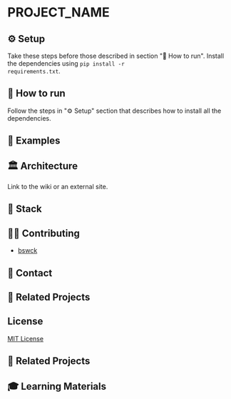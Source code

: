 # PROJECT_NAME

## ⚙️ Setup
Take these steps before those described in section "🚀 How to run".
Install the dependencies using <code>pip install -r requirements.txt</code>.
## 🚀 How to run
Follow the steps in "⚙️ Setup" section that describes how to install all the dependencies.
## 📝 Examples
## 🏛️ Architecture
Link to the wiki or an external site.	
## 🤖 Stack
## 👨‍💻 Contributing
* [bswck](https://github.com/bswck)
## 📧 Contact
## 🔗 Related Projects 
## License
[MIT License](https://choosealicense.com/licenses/mit/)
## 🔗 Related Projects 
## 🎓 Learning Materials
